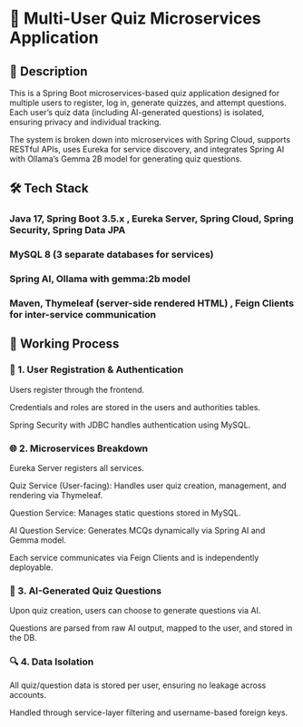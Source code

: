 # 🧠 Multi-User Quiz Microservices Application
## 📘 Description
This is a Spring Boot microservices-based quiz application designed for multiple users to register, log in, generate quizzes, and attempt questions. Each user’s quiz data (including AI-generated questions) is isolated, ensuring privacy and individual tracking.

The system is broken down into microservices with Spring Cloud, supports RESTful APIs, uses Eureka for service discovery, and integrates Spring AI with Ollama’s Gemma 2B model for generating quiz questions.


## 🛠️ Tech Stack
### Java 17, Spring Boot 3.5.x , Eureka Server, Spring Cloud, Spring Security, Spring Data JPA
###  MySQL 8 (3 separate databases for services)
### Spring AI, Ollama with gemma:2b model
### Maven, Thymeleaf (server-side rendered HTML) , Feign Clients for inter-service communication


## 🔄 Working Process
### 🔐 1. User Registration & Authentication
  Users register through the frontend.

  Credentials and roles are stored in the users and authorities tables.

  Spring Security with JDBC handles authentication using MySQL.

### 🌐 2. Microservices Breakdown
  Eureka Server registers all services.

  Quiz Service (User-facing): Handles user quiz creation, management, and rendering via Thymeleaf.

  Question Service: Manages static questions stored in MySQL.

  AI Question Service: Generates MCQs dynamically via Spring AI and Gemma model.

  Each service communicates via Feign Clients and is independently deployable.

### 🤖 3. AI-Generated Quiz Questions
  Upon quiz creation, users can choose to generate questions via AI.

  Questions are parsed from raw AI output, mapped to the user, and stored in the DB.

### 🔍 4. Data Isolation
  All quiz/question data is stored per user, ensuring no leakage across accounts.

  Handled through service-layer filtering and username-based foreign keys.



